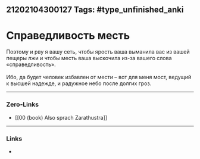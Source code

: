 21202104300127
Tags: #type_unfinished_anki
---
# Справедливость  месть

Поэтому и рву я вашу сеть, чтобы ярость ваша выманила вас из вашей пещеры лжи и чтобы месть ваша выскочила из-за вашего слова «справедливость».<br> <br>Ибо, да будет человек избавлен от мести – вот для меня мост, ведущий к высшей надежде, и радужное небо после долгих гроз.

---
### Zero-Links
- [[00 (book) Also sprach Zarathustra]]
---
### Links
-